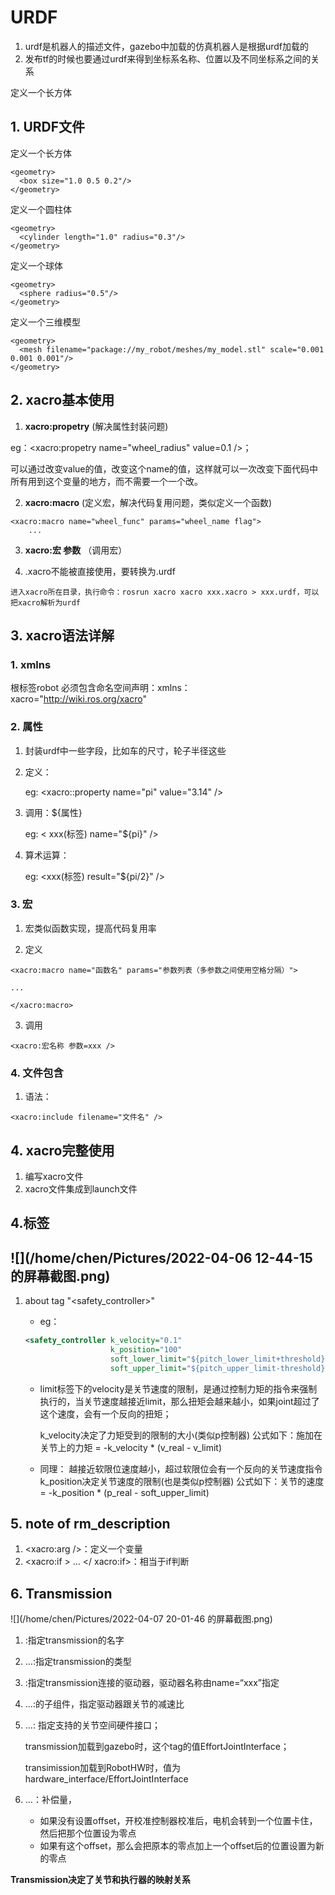 # URDF

1. urdf是机器人的描述文件，gazebo中加载的仿真机器人是根据urdf加载的
2. 发布tf的时候也要通过urdf来得到坐标系名称、位置以及不同坐标系之间的关系

定义一个长方体

## 1. URDF文件

定义一个长方体
```
<geometry>
  <box size="1.0 0.5 0.2"/>
</geometry>
```
定义一个圆柱体
```
<geometry>
  <cylinder length="1.0" radius="0.3"/>
</geometry>
```
定义一个球体
```
<geometry>
  <sphere radius="0.5"/>
</geometry>
```
定义一个三维模型
```
<geometry>
  <mesh filename="package://my_robot/meshes/my_model.stl" scale="0.001 0.001 0.001"/>
</geometry>
```
## 2. xacro基本使用

1.  **xacro:propetry** (解决属性封装问题) 

eg：<xacro:propetry name="wheel_radius" value=0.1 />；

可以通过改变value的值，改变这个name的值，这样就可以一次改变下面代码中所有用到这个变量的地方，而不需要一个一个改。

2. **xacro:macro** (定义宏，解决代码复用问题，类似定义一个函数)

```xaml
<xacro:macro name="wheel_func" params="wheel_name flag">
    ...
```

3. **xacro:宏 参数** （调用宏）

4. .xacro不能被直接使用，要转换为.urdf

```xaml
进入xacro所在目录，执行命令：rosrun xacro xacro xxx.xacro > xxx.urdf，可以把xacro解析为urdf
```

## 3. xacro语法详解

### 1. xmlns

根标签robot 必须包含命名空间声明：xmlns：xacro="http://wiki.ros.org/xacro"

### 2. 属性

1. 封装urdf中一些字段，比如车的尺寸，轮子半径这些

2. 定义：

   eg: <xacro::property name="pi" value="3.14" />

3. 调用：${属性}

   eg: < xxx(标签) name="${pi}" />

4. 算术运算：

   eg: <xxx(标签) result="${pi/2}" />

### 3. 宏

1. 宏类似函数实现，提高代码复用率

2. 定义

```xaml
<xacro:macro name="函数名" params="参数列表（多参数之间使用空格分隔）">

...

</xacro:macro>
```

3. 调用

```
<xacro:宏名称 参数=xxx />
```

### 4. 文件包含

1. 语法：

```
<xacro:include filename="文件名" />
```

## 4. xacro完整使用

1. 编写xacro文件
2. xacro文件集成到launch文件

## 4.标签

##  ![](/home/chen/Pictures/2022-04-06 12-44-15 的屏幕截图.png)

1. about tag "<safety_controller>"

   - eg：

   ```xml
   <safety_controller k_velocity="0.1"
                      k_position="100"
                      soft_lower_limit="${pitch_lower_limit+threshold}"
                      soft_upper_limit="${pitch_upper_limit-threshold}"/>
   ```

   - limit标签下的velocity是关节速度的限制，是通过控制力矩的指令来强制执行的，当关节速度越接近limit，那么扭矩会越来越小，如果joint超过了这个速度，会有一个反向的扭矩；

     k_velocity决定了力矩受到的限制的大小(类似p控制器)
     公式如下：施加在关节上的力矩 = -k_velocity * (v_real - v_limit)

   - 同理：
     越接近软限位速度越小，超过软限位会有一个反向的关节速度指令
     k_position决定关节速度的限制(也是类似p控制器)
     公式如下：关节的速度 = -k_position * (p_real - soft_upper_limit)

## 5. note of rm_description

1. <xacro:arg />：定义一个变量
2. <xacro:if > ... </ xacro:if>：相当于if判断

## 6. Transmission

![](/home/chen/Pictures/2022-04-07 20-01-46 的屏幕截图.png)

1. <transmisson name="xxx">:指定transmission的名字

2. <type>...</type>:指定transmission的类型

3. <actuator name="xxx">:指定transmission连接的驱动器，驱动器名称由name=“xxx”指定

4. <mechanicalReduction>...</mechanicalReduction>:<actuator>的子组件，指定驱动器跟关节的减速比

5. <hardwareInterface>...<hardwareInterface>: 指定支持的关节空间硬件接口；

   transmission加载到gazebo时，这个tag的值EffortJointInterface；

   transimission加载到RobotHW时，值为hardware_interface/EffortJointInterface

6. <offset>...</offset>：补偿量，

   - 如果没有设置offset，开校准控制器校准后，电机会转到一个位置卡住，然后把那个位置设为零点
   - 如果有这个offset，那么会把原本的零点加上一个offset后的位置设置为新的零点

**Transmission决定了关节和执行器的映射关系**
